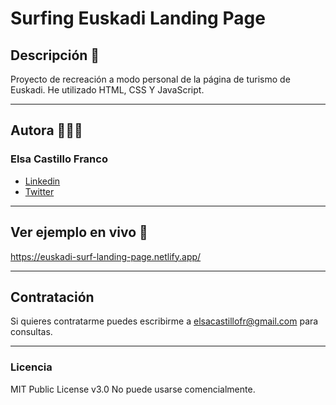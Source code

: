 # Surfing Euskadi Landing Page

## Descripción 📝

Proyecto de recreación a modo personal de la página de turismo de Euskadi. He utilizado HTML, CSS Y JavaScript.

---

## Autora 👩🏽‍💻
### Elsa Castillo Franco
- [Linkedin](https://www.linkedin.com/in/elsacastillofranco)
- [Twitter](https://twitter.com/elsacastillofr)

---

## Ver ejemplo en vivo 👀
https://euskadi-surf-landing-page.netlify.app/

---

## Contratación
Si quieres contratarme puedes escribirme a elsacastillofr@gmail.com para consultas.

---

### Licencia 
MIT Public License v3.0 No puede usarse comencialmente.

